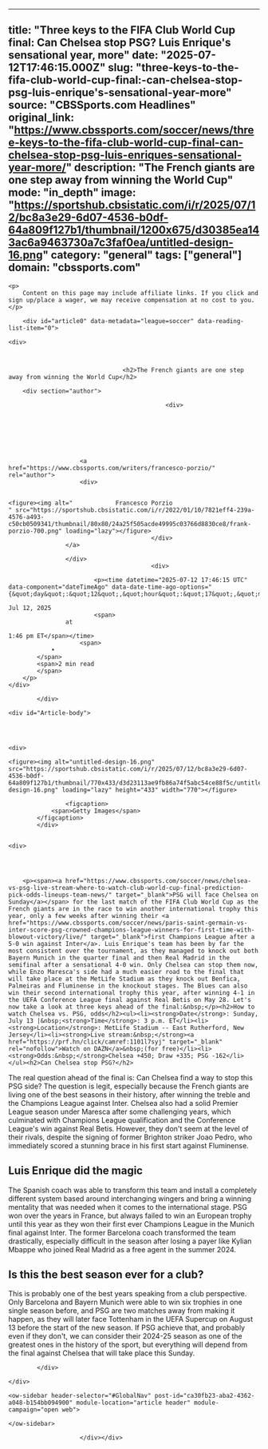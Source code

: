 ---
   title: "Three keys to the FIFA Club World Cup final: Can Chelsea stop PSG? Luis Enrique's sensational year, more"
   date: "2025-07-12T17:46:15.000Z"
   slug: "three-keys-to-the-fifa-club-world-cup-final:-can-chelsea-stop-psg-luis-enrique's-sensational-year-more"
   source: "CBSSports.com Headlines"
   original_link: "https://www.cbssports.com/soccer/news/three-keys-to-the-fifa-club-world-cup-final-can-chelsea-stop-psg-luis-enriques-sensational-year-more/"
   description: "The French giants are one step away from winning the World Cup"
   mode: "in_depth"
   image: "https://sportshub.cbsistatic.com/i/r/2025/07/12/bc8a3e29-6d07-4536-b0df-64a809f127b1/thumbnail/1200x675/d30385ea143ac6a9463730a7c3faf0ea/untitled-design-16.png"
   category: "general"
   tags: ["general"]
   domain: "cbssports.com"
  ---
  <div id="readability-page-1" class="page"><div id="page-content">
                                            







<div id="reading-list-items-container" data-component="articleProgressBar" data-article-progress-bar-options="{&quot;device&quot;:&quot;desktop&quot;,&quot;isAbTestActive&quot;:false,&quot;mode&quot;:&quot;progress&quot;,&quot;showGamblingAds&quot;:true,&quot;taboolaFrequency&quot;:3}">
                    
    <p>
        Content on this page may include affiliate links. If you click and sign up/place a wager, we may receive compensation at no cost to you.
    </p>
        
        <div id="article0" data-metadata="league=soccer" data-reading-list-item="0">
            

<article>
                                            
    <div>
                            
        

                                    <h2>The French giants are one step away from winning the World Cup</h2>
                    
        <div section="author">
                                                            
                                                <div>
                                
                                                                            
    
                    
        
            
    
                        <a href="https://www.cbssports.com/writers/francesco-porzio/" rel="author">
                        <div>
                                                                                                                        
        
    <figure><img alt="            Francesco Porzio
    " src="https://sportshub.cbsistatic.com/i/r/2022/01/10/7821eff4-239a-4576-a493-c50cb0509341/thumbnail/80x80/24a25f505acde49995c03766d8830ce8/frank-porzio-700.png" loading="lazy"></figure>
                                            </div>
                    </a>
            
                    </div>
                                            <div>
                                                                                    
                            <p><time datetime="2025-07-12 17:46:15 UTC" data-component="dateTimeAgo" data-date-time-ago-options="{&quot;day&quot;:&quot;12&quot;,&quot;hour&quot;:&quot;17&quot;,&quot;min&quot;:&quot;46&quot;,&quot;month&quot;:&quot;7&quot;,&quot;year&quot;:&quot;2025&quot;,&quot;hideAfter24Hours&quot;:false}">
                    
    Jul 12, 2025
                            <span>
                    at
                            
    1:46 pm ET</span></time>
                        <span>
                •
            </span>
            <span>2 min read
            </span>
        </p>
    </div>
</div>

            </div>

    <div id="Article-body">
        
    
        
                
    <div>
                            
    <figure><img alt="untitled-design-16.png" src="https://sportshub.cbsistatic.com/i/r/2025/07/12/bc8a3e29-6d07-4536-b0df-64a809f127b1/thumbnail/770x433/d3d23113ae9fb86a74f5abc54ce88f5c/untitled-design-16.png" loading="lazy" height="433" width="770"></figure>
        
                    <figcaption>
                <span>Getty Images</span>
            </figcaption>
            </div>

    
    <div>
        
        
                            
                
        <p><span><a href="https://www.cbssports.com/soccer/news/chelsea-vs-psg-live-stream-where-to-watch-club-world-cup-final-prediction-pick-odds-lineups-team-news/" target="_blank">PSG will face Chelsea on Sunday</a></span> for the last match of the FIFA Club World Cup as the French giants are in the race to win another international trophy this year, only a few weeks after winning their <a href="https://www.cbssports.com/soccer/news/paris-saint-germain-vs-inter-score-psg-crowned-champions-league-winners-for-first-time-with-blowout-victory/live/" target="_blank">first Champions League after a 5-0 win against Inter</a>. Luis Enrique's team has been by far the most consistent over the tournament, as they managed to knock out both Bayern Munich in the quarter final and then Real Madrid in the semifinal after a sensational 4-0 win. Only Chelsea can stop them now, while Enzo Maresca's side had a much easier road to the final that will take place at the MetLife Stadium as they knock out Benfica, Palmeiras and Fluminense in the knockout stages. The Blues can also win their second international trophy this year, after winning 4-1 in the UEFA Conference League final against Real Betis on May 28. Let's now take a look at three keys ahead of the final:&nbsp;</p><h2>How to watch Chelsea vs. PSG, odds</h2><ul><li><strong>Date</strong>: Sunday, July 13 |&nbsp;<strong>Time</strong>: 3 p.m. ET</li><li><strong>Location</strong>: MetLife Stadium -- East Rutherford, New Jersey</li><li><strong>Live stream:&nbsp;</strong><a href="https://prf.hn/click/camref:1101l7syj" target="_blank" rel="nofollow">Watch on DAZN</a>&nbsp;(for free)</li><li><strong>Odds:&nbsp;</strong>Chelsea +450; Draw +335; PSG -162</li></ul><h2>Can Chelsea stop PSG?</h2>
<p>The real question ahead of the final is: Can Chelsea find a way to stop this PSG side? The question is legit, especially because the French giants are living one of the best seasons in their history, after winning the treble and the Champions League against Inter. Chelsea also had a solid Premier League season under Maresca after some challenging years, which culminated with Champions League qualification and the Conference League's win against Real Betis. However, they don't seem at the level of their rivals, despite the signing of former Brighton striker Joao Pedro, who immediately scored a stunning brace in his first start against Fluminense.&nbsp;</p><h2>Luis Enrique did the magic</h2><p>The Spanish coach was able to transform this team and install a completely different system based around interchanging wingers and bring a winning mentality that was needed when it comes to the international stage. PSG won over the years in France, but always failed to win an European trophy until this year as they won their first ever Champions League in the Munich final against Inter. The former Barcelona coach transformed the team drastically, especially difficult in the season after losing a payer like Kylian Mbappe who joined Real Madrid as a free agent in the summer 2024.&nbsp;</p>
        

<h2>Is this the best season ever for a club?</h2>
<p>This is probably one of the best years speaking from a club perspective. Only Barcelona and Bayern Munich were able to win six trophies in one single season before, and PSG are two matches away from making it happen, as they will later face Tottenham in the UEFA Supercup on August 13 before the start of the new season. If PSG achieve that, and probably even if they don't, we can consider their 2024-25 season as one of the greatest ones in the history of the sport, but everything will depend from the final against Chelsea that will take place this Sunday.&nbsp;</p>


        
            </div>

    </div>
</article>
        </div>
    </div>



    
    
        
    <ow-sidebar header-selector="#GlobalNav" post-id="ca30fb23-aba2-4362-a048-b154bb094900" module-location="article header" module-campaign="open web">
        
    </ow-sidebar>
    
                        </div></div>